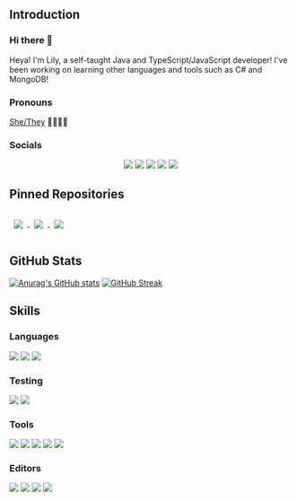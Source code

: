 <!--<img src="./assets/banner.png" alt="Banner"><br>-->

## Introduction
### Hi there 👋
Heya! I'm Lily, a self-taught Java and TypeScript/JavaScript developer! I've been working on learning other languages and tools such as C# and MongoDB!

### Pronouns
[She/They](https://en.pronouns.page/@sh0ck) 🏳️‍⚧️🏳️‍🌈

### Socials
<p align="center">
  <a href="https://twitch.tv/sh0ckR6"><img src="https://img.shields.io/badge/socials-Twitch-1DA1F2?colorA=181B20&style=for-the-badge&logo=twitch&logoColor=white&color=9146FF"/></a>
  <a href="http://twitter.com/sh0ckR6"><img src="https://img.shields.io/badge/socials-Twitter-1DA1F2?colorA=181B20&style=for-the-badge&logo=twitter&logoColor=white&color=1DA1F2" href="https://twitter.com/sh0ckR6"/></a>
  <a href="ttps://discord.gg/zGpvE5T"><img src="https://img.shields.io/badge/socials-Discord-1DA1F2?colorA=181B20&style=for-the-badge&logo=discord&logoColor=white&color=5865F2"/></a>
  <a href="https://youtube.com/sh0ckR6"/><img src="https://img.shields.io/badge/socials-Youtube-1DA1F2?colorA=181B20&style=for-the-badge&logo=youtube&logoColor=white&color=FF0000"/></a>
    <a href="https://tiktok.com/@sh0ckR6"/><img src="https://img.shields.io/badge/socials-TikTok-1DA1F2?colorA=181B20&style=for-the-badge&logo=tiktok&logoColor=white&color=000000"/></a>
</p>
  
## Pinned Repositories
<a href="https://github.com/sh0ckdotlive/AchievementBorder">
  <img align="center" style="margin:1rem 0.5rem" src="https://github-readme-stats.vercel.app/api/pin/?username=sh0ckdotlive&repo=AchievementBorder&title_color=ffffff&text_color=c9cacc&icon_color=00d2d3&bg_color=181B20&hide_border=true" />
</a>
<a href="https://github.com/sh0ckdotlive/MineEffect">
  <img align="center" style="margin:1rem 0.5rem" src="https://github-readme-stats.vercel.app/api/pin/?username=sh0ckdotlive&repo=MineEffect&title_color=ffffff&text_color=c9cacc&icon_color=00d2d3&bg_color=181B20&hide_border=true" />
</a>
<a href="https://github.com/sh0ckR6/role-colors">
  <img align="center" style="margin:1rem 0.5rem" src="https://github-readme-stats.vercel.app/api/pin/?username=sh0ckR6&repo=role-colors&title_color=ffffff&text_color=c9cacc&icon_color=00d2d3&bg_color=181B20&hide_border=true" />
</a>

## GitHub Stats
[![Anurag's GitHub stats](https://github-readme-stats.vercel.app/api?username=sh0ckR6&title_color=0abde3&bg_color=181B20&text_color=ffffff&hide_border=true)](https://github.com/anuraghazra/github-readme-stats)
[![GitHub Streak](http://github-readme-streak-stats.herokuapp.com?user=sh0ckR6&theme=onedark_duo&hide_border=true&date_format=M%20j%5B%2C%20Y%5D&background=181B20&ring=48DBFB&fire=FF9F43&currStreakNum=FECA57&currStreakLabel=FFFFFF&sideLabels=FFFFFF&sideNums=FECA57&dates=8395A7)](https://git.io/streak-stats)

## Skills
### Languages
![](https://img.shields.io/badge/Java-informational?colorA=181B20&style=for-the-badge&logo=openjdk&logoColor=white&color=00d2d3)
![](https://img.shields.io/badge/TypeScript-informational?colorA=181B20&style=for-the-badge&logo=TypeScript&logoColor=white&color=00d2d3)
![](https://img.shields.io/badge/JavaScript-informational?colorA=181B20&style=for-the-badge&logo=JavaScript&logoColor=white&color=00d2d3)

### Testing
![](https://img.shields.io/badge/Jest-informational?colorA=181B20&style=for-the-badge&logo=jest&logoColor=white&color=1dd1a1)
![](https://img.shields.io/badge/JUnit-informational?colorA=181B20&style=for-the-badge&logo=junit5&logoColor=white&color=1dd1a1)

### Tools
![](https://img.shields.io/badge/Git-informational?colorA=181B20&style=for-the-badge&logo=Git&logoColor=white&color=ff9f43)
![](https://img.shields.io/badge/GitHub-informational?colorA=181B20&style=for-the-badge&logo=GitHub&logoColor=white&color=ff9f43)
![](https://img.shields.io/badge/Actions-informational?colorA=181B20&style=for-the-badge&logo=github-actions&logoColor=white&color=ff9f43)
![](https://img.shields.io/badge/NPM-informational?colorA=181B20&style=for-the-badge&logo=npm&logoColor=white&color=ff9f43)
![](https://img.shields.io/badge/Maven-informational?colorA=181B20&style=for-the-badge&logo=apache-maven&logoColor=white&color=ff9f43)

### Editors
![](https://img.shields.io/badge/IntelliJ-informational?colorA=181B20&style=for-the-badge&logo=intellij-idea&logoColor=white&color=fc4c96)
![](https://img.shields.io/badge/WebStorm-informational?colorA=181B20&style=for-the-badge&logo=webstorm&logoColor=white&color=fc4c96)
![](https://img.shields.io/badge/Visual%20Studio%20Code-informational?colorA=181B20&style=for-the-badge&logo=visual-studio-code&logoColor=white&color=fc4c96)
![](https://img.shields.io/badge/Vim-informational?colorA=181B20&style=for-the-badge&logo=vim&logoColor=white&color=fc4c96)